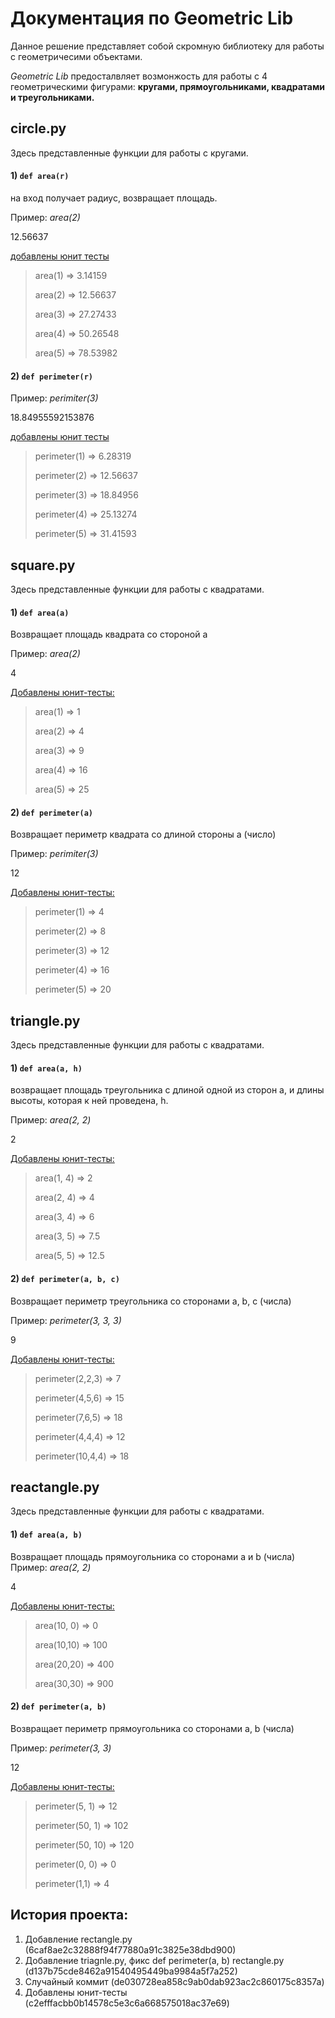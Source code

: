 # Документация по Geometric Lib
Данное решение представляет собой скромную библиотеку для работы с геометричесими объектами.

_Geometric Lib_ предосталвляет возмонжость для работы с 4 геометрическими фигурами: __кругами, прямоугольниками, квадратами и треугольниками.__

##  **circle.py**
Здесь представленные функции для работы с кругами.
#### 1) **`def area(r)`**
на вход получает радиус, возвращает площадь.

Пример: _area(2)_

12.56637

<u>добавлены юнит тесты</u>
>area(1) => 3.14159
> 
>area(2) => 12.56637
> 
>area(3) => 27.27433
> 
>area(4) => 50.26548
> 
>area(5) => 78.53982

#### 2) **`def perimeter(r)`**

Пример: _perimiter(3)_

18.84955592153876

<u>добавлены юнит тесты</u>
>perimeter(1) => 6.28319
> 
>perimeter(2) => 12.56637
> 
>perimeter(3) => 18.84956
> 
>perimeter(4) => 25.13274
> 
>perimeter(5) => 31.41593

## **square.py**
Здесь представленные функции для работы с квадратами.
#### 1) **`def area(a)`**
Возвращает площадь квадрата со стороной a


Пример: _area(2)_

4

<u>Добавлены юнит-тесты:</u>

> area(1) => 1
> 
> area(2) => 4
> 
> area(3) => 9
> 
> area(4) => 16
> 
> area(5) => 25
#### 2) **`def perimeter(a)`**
Возвращает периметр квадрата со длиной стороны a (число)

Пример: _perimiter(3)_

12

<u>Добавлены юнит-тесты:</u>

>perimeter(1) => 4
> 
> perimeter(2) => 8
>
> perimeter(3) => 12
> 
> perimeter(4) => 16
> 
> perimeter(5) => 20


## **triangle.py**
Здесь представленные функции для работы с квадратами.
#### 1) **`def area(a, h)`**
возвращает площадь треугольника с длиной одной из сторон a, и длины высоты, которая к ней проведена, h.

Пример: _area(2, 2)_

2

<u>Добавлены юнит-тесты:</u>

> area(1, 4) => 2
> 
> area(2, 4) => 4
> 
> area(3, 4) => 6
> 
> area(3, 5) => 7.5
> 
> area(5, 5) => 12.5

#### 2) **`def perimeter(a, b, c)`**
Возвращает периметр треугольника со сторонами a, b, c (числа)

Пример: _perimeter(3, 3, 3)_

9

<u>Добавлены юнит-тесты:</u>

> perimeter(2,2,3) => 7
> 
> perimeter(4,5,6) => 15
> 
> perimeter(7,6,5) => 18
> 
> perimeter(4,4,4) => 12
> 
> perimeter(10,4,4) => 18

## **reactangle.py**
Здесь представленные функции для работы с квадратами.
#### 1) **`def area(a, b)`**
Возвращает площадь прямоугольника со сторонами a и b (числа)
Пример: _area(2, 2)_

4

<u>Добавлены юнит-тесты:</u>

> area(10, 0) => 0
> 
> area(10,10) => 100
> 
> area(20,20) => 400
> 
> area(30,30) => 900

#### 2) **`def perimeter(a, b)`**
Возвращает  периметр прямоугольника со сторонами a, b (числа)

Пример: _perimeter(3, 3)_

12

<u>Добавлены юнит-тесты:</u>

>perimeter(5, 1) => 12
> 
> perimeter(50, 1) => 102
> 
> perimeter(50, 10) => 120
> 
> perimeter(0, 0) => 0
> 
> perimeter(1,1) => 4

## История проекта:

1) Добавление rectangle.py (6caf8ae2c32888f94f77880a91c3825e38dbd900)
2) Добавление triagnle.py, фикс def perimeter(a, b) rectangle.py (d137b75cde8462a91540495449ba9984a5f7a252)
3) Случайный коммит (de030728ea858c9ab0dab923ac2c860175c8357a)
4) Добавлены юнит-тесты (c2efffacbb0b14578c5e3c6a668575018ac37e69)
